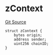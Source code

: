 # zContext
[Git Source](https://github.com/zeta-chain/protocol-contracts/blob/6accdcc6bd3706c438a6f98bc44ddfca182825fe/contracts/zevm/interfaces/UniversalContract.sol)


```solidity
struct zContext {
    bytes origin;
    address sender;
    uint256 chainID;
}
```


